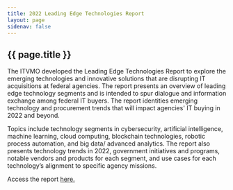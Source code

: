 ```yaml
---
title: 2022 Leading Edge Technologies Report
layout: page
sidenav: false
---
```


<section class="grid-container padding-left-0 padding-right-1">
<h1 class="margin-top-0">{{ page.title }}</h1>
<p>The ITVMO developed the Leading Edge Technologies Report to explore the emerging technologies and innovative solutions that are disrupting IT acquisitions at federal agencies. The report presents an overview of leading edge technology segments and is intended to spur dialogue and information exchange among federal IT buyers. The report identities emerging technology and procurement trends that will impact agencies' IT buying in 2022 and beyond.</p>

<p>Topics include technology segments in cybersecurity, artificial intelligence, machine learning, cloud computing, blockchain technologies, robotic process automation, and big data/ advanced analytics. The report also presents technology trends in 2022, government initiatives and programs, notable vendors and products for each segment, and use cases for each technology’s alignment to specific agency missions.</p>

<p>Access the report <a href="{{site.baseurl}}/assets/files/tlr/leading-edge-tech-report-2022.pdf">here.</a></p>

</section>